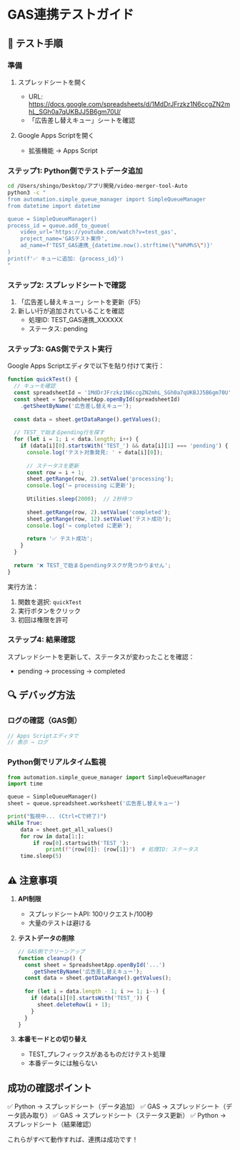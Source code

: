 # GAS連携テストガイド

## 🧪 テスト手順

### 準備
1. スプレッドシートを開く
   - URL: https://docs.google.com/spreadsheets/d/1MdDrJFrzkz1N6ccgZN2mhL_SGh0a7qUKBJJ5B6gm70U/
   - 「広告差し替えキュー」シートを確認

2. Google Apps Scriptを開く
   - 拡張機能 → Apps Script

### ステップ1: Python側でテストデータ追加

```bash
cd /Users/shingo/Desktop/アプリ開発/video-merger-tool-Auto
python3 -c "
from automation.simple_queue_manager import SimpleQueueManager
from datetime import datetime

queue = SimpleQueueManager()
process_id = queue.add_to_queue(
    video_url='https://youtube.com/watch?v=test_gas',
    project_name='GASテスト案件',
    ad_name=f'TEST_GAS連携_{datetime.now().strftime(\"%H%M%S\")}'
)
print(f'✅ キューに追加: {process_id}')
"
```

### ステップ2: スプレッドシートで確認
1. 「広告差し替えキュー」シートを更新（F5）
2. 新しい行が追加されていることを確認
   - 処理ID: TEST_GAS連携_XXXXXX
   - ステータス: pending

### ステップ3: GAS側でテスト実行

Google Apps Scriptエディタで以下を貼り付けて実行：

```javascript
function quickTest() {
  // キューを確認
  const spreadsheetId = '1MdDrJFrzkz1N6ccgZN2mhL_SGh0a7qUKBJJ5B6gm70U';
  const sheet = SpreadsheetApp.openById(spreadsheetId)
    .getSheetByName('広告差し替えキュー');
  
  const data = sheet.getDataRange().getValues();
  
  // TEST_で始まるpending行を探す
  for (let i = 1; i < data.length; i++) {
    if (data[i][0].startsWith('TEST_') && data[i][1] === 'pending') {
      console.log('テスト対象発見: ' + data[i][0]);
      
      // ステータスを更新
      const row = i + 1;
      sheet.getRange(row, 2).setValue('processing');
      console.log('→ processing に更新');
      
      Utilities.sleep(2000);  // 2秒待つ
      
      sheet.getRange(row, 2).setValue('completed');
      sheet.getRange(row, 12).setValue('テスト成功');
      console.log('→ completed に更新');
      
      return '✅ テスト成功';
    }
  }
  
  return '❌ TEST_で始まるpendingタスクが見つかりません';
}
```

実行方法：
1. 関数を選択: `quickTest`
2. 実行ボタンをクリック
3. 初回は権限を許可

### ステップ4: 結果確認
スプレッドシートを更新して、ステータスが変わったことを確認：
- pending → processing → completed

## 🔍 デバッグ方法

### ログの確認（GAS側）
```javascript
// Apps Scriptエディタで
// 表示 → ログ
```

### Python側でリアルタイム監視
```python
from automation.simple_queue_manager import SimpleQueueManager
import time

queue = SimpleQueueManager()
sheet = queue.spreadsheet.worksheet('広告差し替えキュー')

print("監視中... (Ctrl+Cで終了)")
while True:
    data = sheet.get_all_values()
    for row in data[1:]:
        if row[0].startswith('TEST_'):
            print(f"{row[0]}: {row[1]}")  # 処理ID: ステータス
    time.sleep(5)
```

## ⚠️ 注意事項

1. **API制限**
   - スプレッドシートAPI: 100リクエスト/100秒
   - 大量のテストは避ける

2. **テストデータの削除**
   ```javascript
   // GAS側でクリーンアップ
   function cleanup() {
     const sheet = SpreadsheetApp.openById('...')
       .getSheetByName('広告差し替えキュー');
     const data = sheet.getDataRange().getValues();
     
     for (let i = data.length - 1; i >= 1; i--) {
       if (data[i][0].startsWith('TEST_')) {
         sheet.deleteRow(i + 1);
       }
     }
   }
   ```

3. **本番モードとの切り替え**
   - TEST_プレフィックスがあるものだけテスト処理
   - 本番データには触らない

## 成功の確認ポイント

✅ Python → スプレッドシート（データ追加）
✅ GAS → スプレッドシート（データ読み取り）
✅ GAS → スプレッドシート（ステータス更新）
✅ Python → スプレッドシート（結果確認）

これらがすべて動作すれば、連携は成功です！
